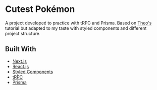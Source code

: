 # Cutest Pokémon

A project developed to practice with tRPC and Prisma. Based on [Theo's](https://www.youtube.com/watch?v=PKy2lYEnhgs) tutorial but adapted to my taste with styled components and different project structure.

## Built With
- [Next.js]()
- [React.js]()
- [Styled Components]()
- [tRPC]()
- [Prisma]()